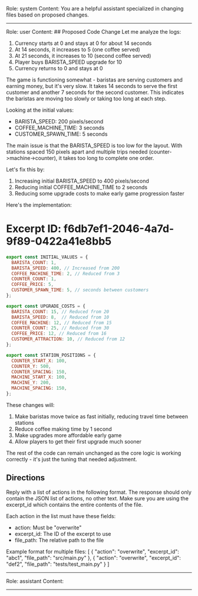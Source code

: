 Role: system
Content: You are a helpful assistant specialized in changing files based on proposed changes.
__________________
Role: user
Content: ## Proposed Code Change
Let me analyze the logs:

1. Currency starts at 0 and stays at 0 for about 14 seconds
2. At 14 seconds, it increases to 5 (one coffee served)
3. At 21 seconds, it increases to 10 (second coffee served)
4. Player buys BARISTA_SPEED upgrade for 10
5. Currency returns to 0 and stays at 0

The game is functioning somewhat - baristas are serving customers and earning money, but it's very slow. It takes 14 seconds to serve the first customer and another 7 seconds for the second customer. This indicates the baristas are moving too slowly or taking too long at each step.

Looking at the initial values:
- BARISTA_SPEED: 200 pixels/second
- COFFEE_MACHINE_TIME: 3 seconds
- CUSTOMER_SPAWN_TIME: 5 seconds

The main issue is that the BARISTA_SPEED is too low for the layout. With stations spaced 150 pixels apart and multiple trips needed (counter->machine->counter), it takes too long to complete one order.

Let's fix this by:
1. Increasing initial BARISTA_SPEED to 400 pixels/second
2. Reducing initial COFFEE_MACHINE_TIME to 2 seconds
3. Reducing some upgrade costs to make early game progression faster

Here's the implementation:

# Excerpt ID: f6db7ef1-2046-4a7d-9f89-0422a41e8bb5
```js src/game/gameData.js
export const INITIAL_VALUES = {
  BARISTA_COUNT: 1,
  BARISTA_SPEED: 400, // Increased from 200
  COFFEE_MACHINE_TIME: 2, // Reduced from 3
  COUNTER_COUNT: 1,
  COFFEE_PRICE: 5,
  CUSTOMER_SPAWN_TIME: 5, // seconds between customers
};

export const UPGRADE_COSTS = {
  BARISTA_COUNT: 15, // Reduced from 20
  BARISTA_SPEED: 8,  // Reduced from 10
  COFFEE_MACHINE: 12, // Reduced from 15
  COUNTER_COUNT: 25, // Reduced from 30
  COFFEE_PRICE: 12, // Reduced from 16
  CUSTOMER_ATTRACTION: 10, // Reduced from 12
};

export const STATION_POSITIONS = {
  COUNTER_START_X: 100,
  COUNTER_Y: 500,
  COUNTER_SPACING: 150,
  MACHINE_START_X: 100,
  MACHINE_Y: 200,
  MACHINE_SPACING: 150,
};
```

These changes will:
1. Make baristas move twice as fast initially, reducing travel time between stations
2. Reduce coffee making time by 1 second
3. Make upgrades more affordable early game
4. Allow players to get their first upgrade much sooner

The rest of the code can remain unchanged as the core logic is working correctly - it's just the tuning that needed adjustment.

## Directions
Reply with a list of actions in the following format. The response should only contain the JSON list of actions, no other text.
Make sure you are using the excerpt_id which contains the entire contents of the file.

Each action in the list must have these fields:
- action: Must be "overwrite"
- excerpt_id: The ID of the excerpt to use
- file_path: The relative path to the file

Example format for multiple files:
[
    {
        "action": "overwrite",
        "excerpt_id": "abc1",
        "file_path": "src/main.py"
    },
    {
        "action": "overwrite",
        "excerpt_id": "def2",
        "file_path": "tests/test_main.py"
    }
]
__________________
Role: assistant
Content: 
__________________
